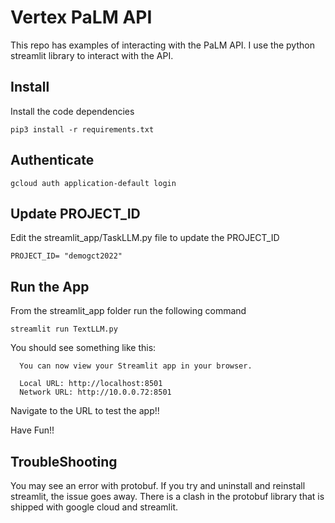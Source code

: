 # Vertex PaLM API
This repo has examples of interacting with the PaLM API. 
I use the python streamlit library to interact with the API.

## Install

Install the code dependencies

```
pip3 install -r requirements.txt
```

## Authenticate

```
gcloud auth application-default login
```
## Update PROJECT_ID

Edit the streamlit_app/TaskLLM.py file to update the PROJECT_ID
```
PROJECT_ID= "demogct2022"
```


## Run the App

From the streamlit_app folder run the following command
```
streamlit run TextLLM.py
```

You should see something like this:

```
  You can now view your Streamlit app in your browser.

  Local URL: http://localhost:8501
  Network URL: http://10.0.0.72:8501
```
Navigate to the URL to test the app!!

Have Fun!!

## TroubleShooting

You may see an error with protobuf. If you try and uninstall and reinstall streamlit, the issue goes away. There is a clash in the protobuf library that is shipped with google cloud and streamlit.



